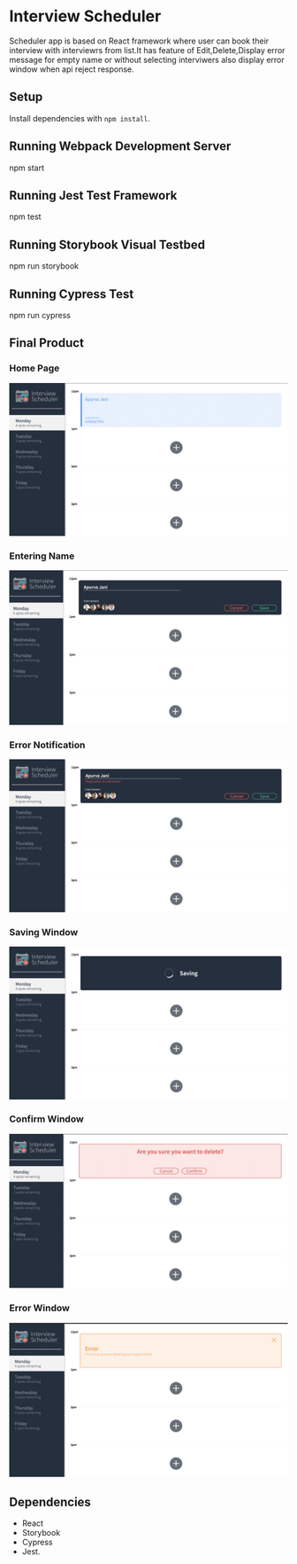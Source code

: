 # Interview Scheduler

Scheduler app is based on React framework where user can book their interview with interviewrs from list.It has feature of Edit,Delete,Display error message for empty name or without selecting interviwers also display error window when api reject response.

## Setup

Install dependencies with `npm install`.

## Running Webpack Development Server

npm start

## Running Jest Test Framework

npm test

## Running Storybook Visual Testbed

npm run storybook

## Running Cypress Test

npm run cypress

## Final Product

### Home Page

!["Show Page"](https://github.com/janiapurva/scheduler/blob/master/docs/Booked%20View.png)

### Entering Name

!["Entering Name"](https://github.com/janiapurva/scheduler/blob/master/docs/Entering%20name.png)

### Error Notification

!["Error select Interview"](https://github.com/janiapurva/scheduler/blob/master/docs/Error%20while%20empty%20input.png)

### Saving Window

!["Saving Window"](https://github.com/janiapurva/scheduler/blob/master/docs/Saving.png)

### Confirm Window

!["Confirm Window"](https://github.com/janiapurva/scheduler/blob/master/docs/Delete%20confirm.png)

### Error Window

!["Error process"](https://github.com/janiapurva/scheduler/blob/master/docs/Error%20Deleting.png)

## Dependencies

- React
- Storybook
- Cypress
- Jest.
